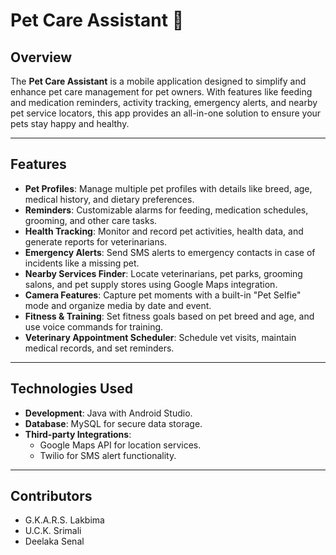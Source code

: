 # Pet Care Assistant 🐾

## Overview
The **Pet Care Assistant** is a mobile application designed to simplify and enhance pet care management for pet owners. With features like feeding and medication reminders, activity tracking, emergency alerts, and nearby pet service locators, this app provides an all-in-one solution to ensure your pets stay happy and healthy.

---

## Features
- **Pet Profiles**: Manage multiple pet profiles with details like breed, age, medical history, and dietary preferences.
- **Reminders**: Customizable alarms for feeding, medication schedules, grooming, and other care tasks.
- **Health Tracking**: Monitor and record pet activities, health data, and generate reports for veterinarians.
- **Emergency Alerts**: Send SMS alerts to emergency contacts in case of incidents like a missing pet.
- **Nearby Services Finder**: Locate veterinarians, pet parks, grooming salons, and pet supply stores using Google Maps integration.
- **Camera Features**: Capture pet moments with a built-in "Pet Selfie" mode and organize media by date and event.
- **Fitness & Training**: Set fitness goals based on pet breed and age, and use voice commands for training.
- **Veterinary Appointment Scheduler**: Schedule vet visits, maintain medical records, and set reminders.

---

## Technologies Used
- **Development**: Java with Android Studio.
- **Database**: MySQL for secure data storage.
- **Third-party Integrations**: 
  - Google Maps API for location services.
  - Twilio for SMS alert functionality.

---

## Contributors
- G.K.A.R.S. Lakbima
- U.C.K. Srimali
- Deelaka Senal

